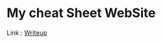 # My cheat Sheet WebSite
Link :  [Writeup](https://pierreadams.notion.site/Writeup-HTB-Box-4731bcd04e1f4f39a4fea857f69d32c3)
